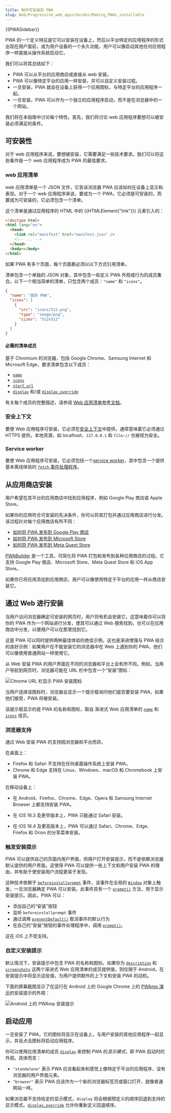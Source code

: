 ```yaml
---
title: 制作可安装的 PWA
slug: Web/Progressive_web_apps/Guides/Making_PWAs_installable
---
```


{{PWASidebar}}

PWA 的一个定义特征是它可以安装在设备上，然后以平台特定的应用程序的形式出现在用户面前，成为用户设备的一个永久功能，用户可以像启动其他任何应用程序一样直接从操作系统启动它。

我们可以将其总结如下：

- PWA 可以从平台的应用商店或直接从 web 安装。
- PWA 可以像特定平台的应用一样安装，并可以自定义安装过程。
- 一旦安装，PWA 就会在设备上获得一个应用图标，与特定平台的应用程序一起。
- 一旦安装，PWA 可以作为一个独立的应用程序启动，而不是在浏览器中的一个网站。

我们将在本指南中讨论每个特性。首先，我们将讨论 web 应用程序要想可以被安装必须满足的条件。

## 可安装性

对于 web 应用程序来说，要想被安装，它需要满足一些技术要求。我们可以将这些看作是一个 web 应用程序成为 PWA 的最低要求。

### web 应用清单

web 应用清单是一个 JSON 文件，它告诉浏览器 PWA 应该如何在设备上显示和表现。对于一个 web 应用程序来说，要成为一个 PWA，它必须是可安装的，而要成为可安装的，它必须包含一个清单。

这个清单是通过应用程序的 HTML 中的 {{HTMLElement("link")}} 元素引入的：

```html
<!doctype html>
<html lang="en">
  <head>
    <link rel="manifest" href="manifest.json" />
    <!-- ... -->
  </head>
  <body></body>
</html>
```

如果 PWA 有多个页面，每个页面都必须以以下方式引用清单。

清单包含一个单独的 JSON 对象，其中包含一些定义 PWA 外观或行为的成员集合。以下一个相当简单的清单，只包含两个成员：`"name"` 和 `"icons"`。

```json
{
  "name": "我的 PWA",
  "icons": [
    {
      "src": "icons/512.png",
      "type": "image/png",
      "sizes": "512x512"
    }
  ]
}
```

#### 必需的清单成员

基于 Chromium 的浏览器，包括 Google Chrome、Samsung Internet 和 Microsoft Edge，要求清单包含以下成员：

- [`name`](/zh-CN/docs/Web/Manifest/name)
- [`icons`](/zh-CN/docs/Web/Manifest/icons)
- [`start_url`](/zh-CN/docs/Web/Manifest/start_url)
- [`display`](/zh-CN/docs/Web/Manifest/display) 和/或 [`display_override`](/zh-CN/docs/Web/Manifest/display_override)

有关每个成员的完整描述，请参阅 [Web 应用清单参考文档](/zh-CN/docs/Web/Manifest)。

### 安全上下文

要使 Web 应用程序可安装，它必须在[安全上下文](/zh-CN/docs/Web/Progressive_web_apps)中提供。通常意味着它必须通过 HTTPS 提供。本地资源，如 localhost、`127.0.0.1` 和 `file://` 也被视为安全。

### Service worker

要使 Web 应用程序可安装，它必须包括一个[service worker](/zh-CN/docs/Web/API/Service_Worker_API)，其中包含一个提供基本离线体验的 [`fetch` 事件处理程序](/zh-CN/docs/Web/API/ServiceWorkerGlobalScope/fetch_event)。

## 从应用商店安装

用户希望在其平台的应用商店中找到应用程序，例如 Google Play 商店或 Apple Store。

如果你的应用符合可安装的先决条件，你可以将其打包并通过应用商店进行分发。该过程针对每个应用商店有所不同：

- [如何将 PWA 发布到 Google Play 商店](https://chromeos.dev/en/publish/pwa-in-play)
- [如何将 PWA 发布到 Microsoft Store](https://learn.microsoft.com/zh-cn/microsoft-edge/progressive-web-apps-chromium/how-to/microsoft-store)
- [如何将 PWA 发布到 Meta Quest Store](https://developer.oculus.com/documentation/web/pwa-submit-app/)

[PWABuilder](https://docs.pwabuilder.com/#/builder/quick-start) 是一个工具，可简化将 PWA 打包和发布到各种应用商店的过程。它支持 Google Play 商店、Microsoft Store、Meta Quest Store 和 iOS App Store。

如果你已将应用添加到应用商店，用户可以像使用特定于平台的应用一样从商店安装它。

## 通过 Web 进行安装

当用户访问浏览器确定可安装的网页时，用户将有机会安装它。这意味着你可以将你的 PWA 作为一个网站进行分发，使其可以通过 Web 搜索找到，也可以在应用商店中分发，以便用户可以在那里找到它。

这是 PWA 可以同时提供两种最佳体验的绝佳示例。这也是渐进增强与 PWA 结合的良好示例：如果用户在不能安装它的浏览器中在 Web 上遇到你的 PWA，他们可以像使用普通网站一样使用它。

从 Web 安装 PWA 的用户界面在不同的浏览器和平台上会有所不同。例如，当用户导航到网页时，浏览器可能在 URL 栏中包含一个“安装”图标：

![Chrome URL 栏显示 PWA 安装图标](pwa-install.png)

当用户选择该图标时，浏览器会显示一个提示框询问他们是否要安装 PWA，如果他们接受，PWA 将被安装。

该提示框显示的是 PWA 的名称和图标，取自 渐进式 Web 应用清单的 [`name`](/zh-CN/docs/Web/Manifest/name) 和 [`icons`](/zh-CN/docs/Web/Manifest/icons) 成员。

### 浏览器支持

通过 Web 安装 PWA 的支持因浏览器和平台而异。

在桌面上：

- Firefox 和 Safari 不支持在任何桌面操作系统上安装 PWA。
- Chrome 和 Edge 支持在 Linux、Windows、macOS 和 Chromebook 上安装 PWA。

在移动设备上：

- 在 Android、Firefox、Chrome、Edge、Opera 和 Samsung Internet Browser 上都支持安装 PWA。

- 在 iOS 16.3 及更早版本上，PWA 只能通过 Safari 安装。

- 在 iOS 16.4 及更高版本上，PWA 可以通过 Safari、Chrome、Edge、Firefox 和 Orion 的分享菜单安装。

### 触发安装提示

PWA 可以提供自己的页面内用户界面，供用户打开安装提示，而不是依赖浏览器默认提供的用户界面。这使得 PWA 可以提供一些上下文和用户安装 PWA 的理由，并有助于使安装用户流程更易于发现。

这种技术依赖于 [`beforeinstallprompt`](/zh-CN/docs/Web/API/Window/beforeinstallprompt_event) 事件，该事件在全局的 [`Window`](/zh-CN/docs/Web/API/Window) 对象上触发，一旦浏览器确定 PWA 可以安装。此事件具有一个 [`prompt()`](/zh-CN/docs/Web/API/BeforeInstallPromptEvent/prompt) 方法，用于显示安装提示。因此，PWA 可以：

- 添加自己的“安装”按钮
- 监听 `beforeinstallprompt` 事件
- 通过调用 [`preventDefault()`](/zh-CN/docs/Web/API/Event/preventDefault) 取消事件的默认行为
- 在自己的“安装”按钮的事件处理程序中，调用 [`prompt()`](/zh-CN/docs/Web/API/BeforeInstallPromptEvent/prompt)。

这在 iOS 上不受支持。

### 自定义安装提示

默认情况下，安装提示中包含 PWA 的名称和图标。如果你为 [`description`](/zh-CN/docs/Web/Manifest/description) 和 [`screenshots`](/zh-CN/docs/Web/Manifest/screenshots) 这两个渐进式 Web 应用清单的成员提供值，则仅限于 Android，在安装提示中将显示这些值，为用户提供额外的上下文和安装 PWA 的动机。

下面的屏幕截图显示了在运行在 Android 上的 Google Chrome 上的 [PWAmp 演示](https://github.com/MicrosoftEdge/Demos/tree/main/pwamp)的安装提示的外观：

![Android 上的 PWAmp 安装提示](pwamp-install-prompt-android.png)

## 启动应用

一旦安装了 PWA，它的图标将显示在设备上，与用户安装的其他应用程序一起显示，并且点击图标将启动应用程序。

你可以使用应用清单的成员 [`display`](/zh-CN/docs/Web/Manifest/display) 来控制 PWA 的*显示模式*，即 PWA 启动时的外观。具体而言：

- `"standalone"` 表示 PWA 应该看起来和感觉上像特定于平台的应用程序，没有浏览器的用户界面元素。
- `"browser"` 表示 PWA 应该作为一个新的浏览器标签页或窗口打开，就像普通网站一样。

如果浏览器不支持给定的显示模式，`display` 将会根据预定义的顺序回退到支持的显示模式。[`display_override`](/zh-CN/docs/Web/Manifest/display_override) 允许你重新定义回退顺序。
